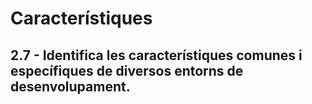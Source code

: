 # Característiques

## 2.7 - Identifica les característiques comunes i específiques de diversos entorns de desenvolupament.